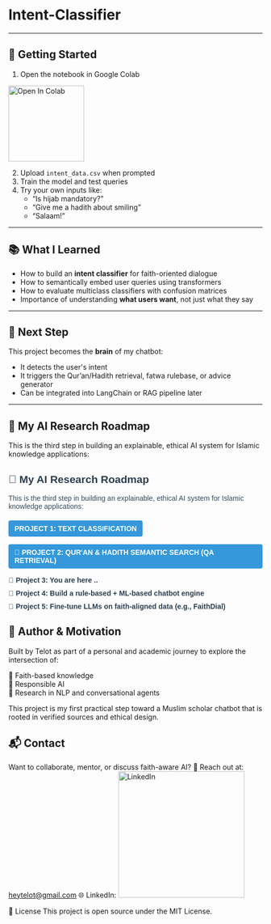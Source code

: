 # Intent-Classifier


---

## 🚀 Getting Started

1. Open the notebook in Google Colab

<p align="left">
  <a href="https://colab.research.google.com/drive/1Cg9KvaqDgamkh3gTeKKOq_4XpOXp5_hp?usp=sharing">
    <img src="https://colab.research.google.com/assets/colab-badge.svg" alt="Open In Colab" width="150"/>
  </a>
</p>

2. Upload `intent_data.csv` when prompted
3. Train the model and test queries
4. Try your own inputs like:
   - “Is hijab mandatory?”
   - “Give me a hadith about smiling”
   - “Salaam!”

---

## 📚 What I Learned

- How to build an **intent classifier** for faith-oriented dialogue
- How to semantically embed user queries using transformers
- How to evaluate multiclass classifiers with confusion matrices
- Importance of understanding **what users want**, not just what they say

---

## 🧱 Next Step

This project becomes the **brain** of my chatbot:
- It detects the user's intent
- It triggers the Qur’an/Hadith retrieval, fatwa rulebase, or advice generator
- Can be integrated into LangChain or RAG pipeline later

---

## 🔬 My AI Research Roadmap

This is the third step in building an explainable, ethical AI system for Islamic knowledge applications:

<div style="font-family: Arial, sans-serif; max-width: 800px; margin: 0 auto;">
  <h2 style="color: #2c3e50;">🔬 My AI Research Roadmap</h2>
  
  <p style="color: #34495e; margin-bottom: 20px;">
    This is the third step in building an explainable, ethical AI system for Islamic knowledge applications:
  </p>

  <div style="margin-bottom: 15px;">
    <a href="https://github.com/Akane-Asahi/Text-Classification-Islamic-vs-Non-Islamic-Content" style="text-decoration: none;">
      <span style="display: inline-block; background-color: #3498db; color: white; padding: 8px 12px; border-radius: 4px; font-weight: bold;">
        PROJECT 1: TEXT CLASSIFICATION
      </span>
    </a>
  </div>

  <div style="margin-bottom: 15px;">
    <a href="https://github.com/Akane-Asahi/Qur-an-Hadith-semantic-search-QA-retrieval-" style="text-decoration: none;">
      <span style="display: inline-block; background-color: #3498db; color: white; padding: 8px 12px; border-radius: 4px; font-weight: bold;">
        🔎 PROJECT 2: QUR'AN & HADITH SEMANTIC SEARCH (QA RETRIEVAL)
      </span>
    </a>
  </div>

  <div style="margin-bottom: 10px; color: #2c3e50; font-weight: bold;">🧠 Project 3: You are here ..</div>
  <div style="margin-bottom: 10px; color: #2c3e50; font-weight: bold;">🧩 Project 4: Build a rule-based + ML-based chatbot engine</div>
  <div style="margin-bottom: 10px; color: #2c3e50; font-weight: bold;">🤖 Project 5: Fine-tune LLMs on faith-aligned data (e.g., FaithDial)</div>
</div>

## 🤝 Author & Motivation
Built by Telot as part of a personal and academic journey to explore the intersection of:

📜 Faith-based knowledge  
🧠 Responsible AI  
🧪 Research in NLP and conversational agents  

This project is my first practical step toward a Muslim scholar chatbot that is rooted in verified sources and ethical design.

## 📬 Contact

Want to collaborate, mentor, or discuss faith-aware AI?
📧 Reach out at: heytelot@gmail.com
🌐 LinkedIn: 
<a href="https://www.linkedin.com/in/mosfaiulalam/">
  <img src="https://img.shields.io/badge/Connect%20on%20LinkedIn-Mosfaiul%20Alam-blue?style=for-the-badge&logo=linkedin" alt="LinkedIn" width="250"/>
</a>

🪪 License
This project is open source under the MIT License.
